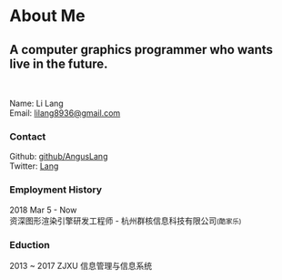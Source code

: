 About Me
=====

## A computer graphics programmer who wants live in the future.
<br/>

Name: Li Lang   
Email: lilang8936@gmail.com   

### Contact
Github:    [github/AngusLang](https://github.com/AngusLang)   
Twitter:    [Lang](https://twitter.com/89eaj6EU4xX7H4x)

### Employment History
2018 Mar 5 - Now   
资深图形渲染引擎研发工程师 - 杭州群核信息科技有限公司<small>(酷家乐)</small>   

### Eduction
2013 ~ 2017 ZJXU 信息管理与信息系统